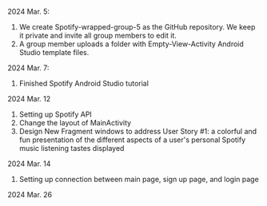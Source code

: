 2024 Mar. 5:   <br>
1. We create Spotify-wrapped-group-5 as the GitHub repository. We keep it private and invite all group members to edit it.  <br>
2. A group member uploads a folder with Empty-View-Activity Android Studio template files. <br>

2024 Mar. 7:   <br>
1. Finished Spotify Android Studio tutorial <be>

2024 Mar. 12   <br>
1. Setting up Spotify API
2. Change the layout of MainActivity
3. Design New Fragment windows to address User Story #1:  a colorful and fun presentation of the different aspects of a user's personal Spotify music listening tastes displayed

2024 Mar. 14   <br>
1. Setting up connection between main page, sign up page, and login page

2024 Mar. 26   <br>

